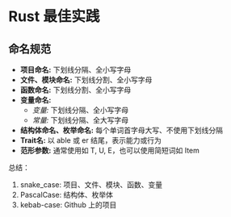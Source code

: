 # Rust 最佳实践

## 命名规范

+ **项目命名:** 下划线分隔、全小写字母
+ **文件、模块命名:** 下划线分割、全小写字母
+ **函数命名:** 下划线分割、全小写字母
+ **变量命名:**
    + *变量:* 下划线分隔、全小写字母
    + *常量:* 下划线分隔、全大写字母
+ **结构体命名、枚举命名:** 每个单词首字母大写、不使用下划线分隔
+ **Trait名:** 以 able 或 er 结尾，表示能力或行为
+ **范形参数:** 通常使用如 T, U, E，也可以使用简短词如 Item

总结：
1. snake_case: 项目、文件、模块、函数、变量
2. PascalCase: 结构体、枚举体
3. kebab-case: Github 上的项目
